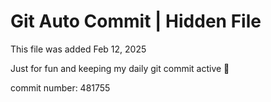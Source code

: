 # Git Auto Commit | Hidden File

This file was added Feb 12, 2025

Just for fun and keeping my daily git commit active 🤪

commit number: 481755

